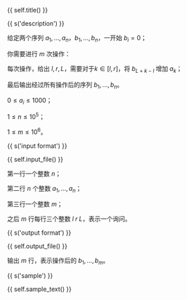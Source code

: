 {{ self.title() }}

{{ s('description') }}

给定两个序列 $a_1,\dots,a_n$，$b_1,\dots,b_n$，一开始 $b_i=0$；

你需要进行 $m$ 次操作：

每次操作，给出 $l,r,L$，需要对于$k\in[l,r]$，将 $b_{L+k-l}$ 增加 $a_k$；

最后输出经过所有操作后的序列 $b_1,\dots,b_n$。

$0\le a_i\le 1000$；

$1\le n\le 10^5$；

$1\le m\le 10^6$。

{{ s('input format') }}

{{ self.input_file() }}

第一行一个整数 $n$；

第二行 $n$ 个整数 $a_1,\dots,a_n$；

第三行一个整数 $m$；

之后 $m$ 行每行三个整数 $l\;r\;L$，表示一个询问。

{{ s('output format') }}

{{ self.output_file() }}

输出 $m$ 行，表示操作后的 $b_1,\dots,b_m$。

{{ s('sample') }}

{{ self.sample_text() }}
